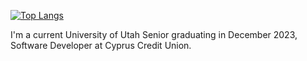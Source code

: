 <!--### Hi there 👋-->
[![Top Langs](https://github-readme-stats.vercel.app/api/top-langs/?username=Kalean75&size_weight=0.5&count_weight=0.5&theme=tokyonight&langs_count=20&layout=compact)](https://github.com/Kalean75/github-readme-stats)

I'm a current University of Utah Senior graduating in December 2023, Software Developer at Cyprus Credit Union.
<!--
**Kalean75/Kalean75** is a ✨ _special_ ✨ repository because its `README.md` (this file) appears on your GitHub profile.

Here are some ideas to get you started:

- 🔭 I’m currently working on ...
- 🌱 I’m currently learning ...
- 👯 I’m looking to collaborate on ...
- 🤔 I’m looking for help with ...
- 💬 Ask me about ...
- 📫 How to reach me: ...
- 😄 Pronouns: ...
- ⚡ Fun fact: ...
-->
